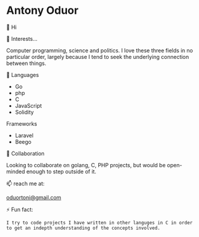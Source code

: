 # Antony Oduor

👋 Hi
  
👀 Interests...

Computer programming, science and politics. I love these three fields in no particular order, largely because I tend to seek the underlying connection between things.

🌱 Languages

  - Go
  - php
  - C
  - JavaScript
  - Solidity

Frameworks

  - Laravel
  - Beego
  
💞️ Collaboration

 Looking to collaborate on golang, C, PHP projects, but would be open-minded enough to step outside of it.

📫 reach me at:

  oduortoni@gmail.com
  
⚡ Fun fact: 

    I try to code projects I have written in other languges in C in order to get an indepth understanding of the concepts involved.
